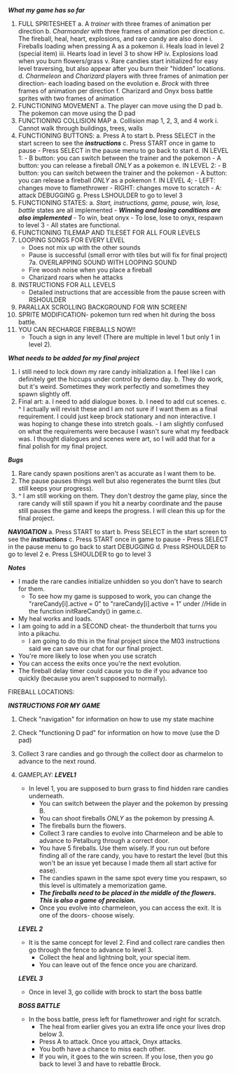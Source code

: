 ***What my game has so far***
1. FULL SPRITESHEET
    a. A *trainer* with three frames of animation per direction
    b. *Charmander* with three frames of animation per direction
    c. The fireball, heal, heart, explosions, and rare candy are also done
        i. Fireballs loading when pressing A as a pokemon
        ii. Heals load in level 2 (special item)
        iii. Hearts load in level 3 to show HP
        iv. Explosions load when you burn flowers/grass
        v. Rare candies start initialized for easy level traversing, but also appear after you burn their "hidden" locations.
    d. *Charmeleon* and *Charizard* players with three frames of animation per direction- each loading based on the evolution
    e. *Brock* with three frames of animation per direction
    f. Charizard and Onyx boss battle sprites with two frames of animation
2. FUNCTIONING MOVEMENT
    a. The player can move using the D pad
    b. The pokemon can move using the D pad
3. FUNCTIONING COLLISION MAP
    a. Collision map 1, 2, 3, and 4 work
        i. Cannot walk through buildings, trees, walls
4. FUNCTIONING BUTTONS:
    a. Press A to start
    b. Press SELECT in the start screen to see the ***instructions***
    c. Press START once in game to pause
        - Press SELECT in the pause menu to go back to start
    d. IN LEVEL 1: 
        - B button: you can switch between the trainer and the pokemon
        - A button: you can release a fireball *ONLY* as a pokemon
    e. IN LEVEL 2: 
        - B button: you can switch between the trainer and the pokemon
        - A button: you can release a fireball *ONLY* as a pokemon
    f. IN LEVEL 4;
        - LEFT: changes move to flamethrower
        - RIGHT: changes move to scratch
        - A: attack
    DEBUGGING
    g. Press LSHOULDER to go to level 3
5. FUNCTIONING STATES:
    a. *Start, instructions, game, pause, win, lose, battle* states are all implemented
        - ***Winning and losing conditions are also implemented***
            - To win, beat onyx
            - To lose, lose to onyx, respawn to level 3
        - All states are functional.
6. FUNCTIONING TILEMAP AND TILESET FOR ALL FOUR LEVELS
7. LOOPING SONGS FOR EVERY LEVEL
    - Does not mix up with the other sounds
    - Pause is successful (small error with tiles but will fix for final project)
7a. OVERLAPPING SOUND WITH LOOPING SOUND
    - Fire woosh noise when you place a fireball
    - Charizard roars when he attacks
8. INSTRUCTIONS FOR ALL LEVELS
    - Detailed instructions that are accessible from the pause screen with RSHOULDER
9. PARALLAX SCROLLING BACKGROUND FOR WIN SCREEN!
10. SPRITE MODIFICATION- pokemon turn red when hit during the boss battle. 
11. YOU CAN RECHARGE FIREBALLS NOW!!
    - Touch a sign in any level! (There are multiple in level 1 but only 1 in level 2).

***What needs to be added for my final project***
1. I still need to lock down my rare candy initialization
    a. I feel like I can definitely get the hiccups under control by demo day.
    b. They do work, but it's weird. Sometimes they work perfectly and sometimes they spawn slightly off. 
2. Final art:
    a. I need to add dialogue boxes.
    b. I need to add cut scenes.
    c. ^ I actually will revisit these and I am not sure if I want them as a final requirement. I could just keep brock stationary and non interactive. I was hoping to change these into stretch goals. 
        - I am slightly confused on what the requirements were because I wasn't sure what my feedback was. I thought dialogues and scenes were art, so I will add that for a final polish for my final project. 

***Bugs***
1. Rare candy spawn positions aren't as accurate as I want them to be.
2. The pause pauses things well but also regenerates the burnt tiles (but still keeps your progress).
3. ^ I am still working on them. They don't destroy the game play, since the rare candy will still spawn if you hit a nearby coordinate and the pause still pauses the game and keeps the progress. I will clean this up for the final project. 

***NAVIGATION***
a. Press START to start
b. Press SELECT in the start screen to see the ***instructions***
c. Press START once in game to pause
    - Press SELECT in the pause menu to go back to start
DEBUGGING
    d. Press RSHOULDER to go to level 2
    e. Press LSHOULDER to go to level 3

***Notes***
- I made the rare candies initialize unhidden so you don't have to search for them.
    - To see how my game is supposed to work, you can change the "rareCandy[i].active = 0" to "rareCandy[i].active = 1" under //Hide in the function initRareCandy() in game.c. 
- My heal works and loads.
- I am going to add in a SECOND cheat- the thunderbolt that turns you into a pikachu. 
    - I am going to do this in the final project since the M03 instructions said we can save our chat for our final project. 
- You're more likely to lose when you use scratch
- You can access the exits once you're the next evolution. 
- The fireball delay timer could cause you to die if you advance too quickly (because you aren't supposed to normally).

FIREBALL LOCATIONS:


***INSTRUCTIONS FOR MY GAME***
1. Check "navigation" for information on how to use my state machine
2. Check "functioning D pad" for information on how to move (use the D pad)
3. Collect 3 rare candies and go through the collect door as charmelon to advance to the next round. 
4. GAMEPLAY:
    ***LEVEL1***
    - In level 1, you are supposed to burn grass to find hidden rare candies underneath.
        - You can switch between the player and the pokemon by pressing B.
        - You can shoot fireballs *ONLY* as the pokemon by pressing A.
        - The fireballs burn the flowers.
        - Collect 3 rare candies to evolve into Charmeleon and be able to advance to Petalburg through a correct door.
        - You have 5 fireballs. Use them wisely. If you run out before finding all of the rare candy, you have to restart the level (but this won't be an issue yet because I made them all start active for ease). 
        - The candies spawn in the same spot every time you respawn, so this level is ultimately a memorization game. 
        - ***The fireballs need to be placed in the middle of the flowers. This is also a game of precision.***
        - Once you evolve into charmeleon, you can access the exit. It is one of the doors- choose wisely.
    
    ***LEVEL 2***
    - It is the same concept for level 2. Find and collect rare candies then go through the fence to advance to level 3.
      - Collect the heal and lightning bolt, your special item.
      - You can leave out of the fence once you are charizard. 
    
    ***LEVEL 3***
    - Once in level 3, go collide with brock to start the boss battle
    
    ***BOSS BATTLE***
    - In the boss battle, press left for flamethrower and right for scratch.
        - The heal from earlier gives you an extra life once your lives drop below 3. 
        - Press A to attack. Once you attack, Onyx attacks.
        - You both have a chance to miss each other.
        - If you win, it goes to the win screen. If you lose, then you go back to level 3 and have to rebattle Brock.